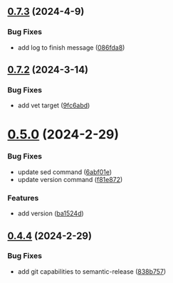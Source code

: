 ## [0.7.3](https://github.com/fernandoocampo/basic-micro/compare/v0.7.2...v0.7.3) (2024-4-9)


### Bug Fixes

* add log to finish message ([086fda8](https://github.com/fernandoocampo/basic-micro/commit/086fda8d6e82f3435308db28aa39147977cff009))

## [0.7.2](https://github.com/fernandoocampo/basic-micro/compare/v0.7.1...v0.7.2) (2024-3-14)


### Bug Fixes

* add vet target ([9fc6abd](https://github.com/fernandoocampo/basic-micro/commit/9fc6abd967baa640d603d9a08f05c5199b3236ec))

# [0.5.0](https://github.com/fernandoocampo/basic-micro/compare/v0.4.4...v0.5.0) (2024-2-29)


### Bug Fixes

* update sed command ([6abf01e](https://github.com/fernandoocampo/basic-micro/commit/6abf01e00867bc45658a4f418731b54faa9d34d0))
* update version command ([f81e872](https://github.com/fernandoocampo/basic-micro/commit/f81e87282a0f68bb44b3136d11393d5c35c98f82))


### Features

* add version ([ba1524d](https://github.com/fernandoocampo/basic-micro/commit/ba1524dbde3db58aaf835f7a1687ba3dfde71f1d))

## [0.4.4](https://github.com/fernandoocampo/basic-micro/compare/v0.4.3...v0.4.4) (2024-2-29)


### Bug Fixes

* add git capabilities to semantic-release ([838b757](https://github.com/fernandoocampo/basic-micro/commit/838b7574537fa8cb476858cf57620b2d62998253))
